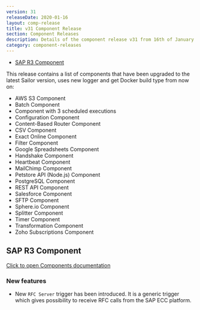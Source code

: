 ```yaml
---
version: 31
releaseDate: 2020-01-16
layout: comp-release
title: v31 Component Release
section: Component Releases
description: Details of the component release v31 from 16th of January 2020
category: component-releases
---
```


*   [SAP R3 Component](#sap-r3-component)

This release contains a list of components that have been upgraded to the latest Sailor version, uses new logger and get Docker build type from now on:

*   AWS S3 Component
*   Batch Component
*   Component with 3 scheduled executions
*   Configuration Component
*   Content-Based Router Component
*   CSV Component
*   Exact Online Component
*   Filter Component
*   Google Spreadsheets Component
*   Handshake Component
*   Heartbeat Component
*   MailChimp Component
*   Petstore API (Node.js) Component
*   PostgreSQL Component
*   REST API Component
*   Salesforce Component
*   SFTP Component
*   Sphere.io Component
*   Splitter Component
*   Timer Component
*   Transformation Component
*   Zoho Subscriptions Component

## SAP R3 Component
[Click to open Components documentation](/components/sap-r3/)

### New features
* New `RFC Server` trigger has been introduced. It is a generic trigger which gives possibility to receive RFC calls from the SAP ECC platform.
